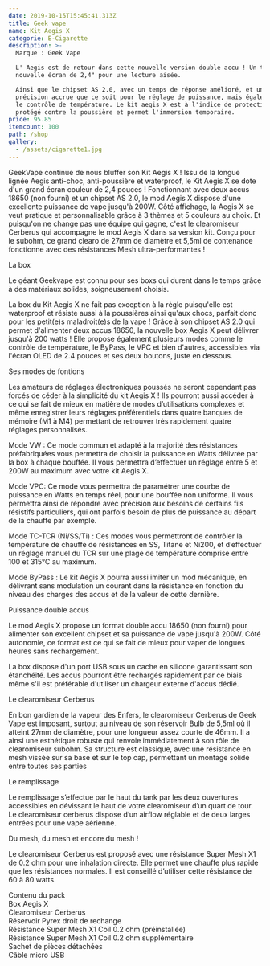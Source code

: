 ```yaml
---
date: 2019-10-15T15:45:41.313Z
title: Geek vape
name: Kit Aegis X
categorie: E-Cigarette
description: >-
  Marque : Geek Vape

  L' Aegis est de retour dans cette nouvelle version double accu ! Un tout
  nouvelle écran de 2,4" pour une lecture aisée.

  Ainsi que le chipset AS 2.0, avec un temps de réponse amélioré, et une
  précision accrue que ce soit pour le réglage de puissance, mais également pour
  le contrôle de température. Le kit aegis X est à l'indice de protection IP67,
  protégé contre la poussière et permet l'immersion temporaire.
price: 95.85
itemcount: 100
path: /shop
gallery:
  - /assets/cigarette1.jpg
---
```

GeekVape continue de nous bluffer son Kit Aegis X ! Issu de la longue lignée Aegis anti-choc, anti-poussière et waterproof, le Kit Aegis X se dote d'un grand écran couleur de 2,4 pouces ! Fonctionnant avec deux accus 18650 (non fourni) et un chipset AS 2.0, le mod Aegis X dispose d'une excellente puissance de vape jusqu'à 200W. Côté affichage, la Aegis X se veut pratique et personnalisable grâce à 3 thèmes et 5 couleurs au choix. Et puisqu'on ne change pas une équipe qui gagne, c'est le clearomiseur Cerberus qui accompagne le mod Aegis X dans sa version kit. Conçu pour le subohm, ce grand clearo de 27mm de diamètre et 5,5ml de contenance fonctionne avec des résistances Mesh ultra-performantes !

La box

Le géant Geekvape est connu pour ses boxs qui durent dans le temps grâce à des matériaux solides, soigneusement choisis.

La box du Kit Aegis X ne fait pas exception à la règle puisqu'elle est waterproof et résiste aussi à la poussières ainsi qu'aux chocs, parfait donc pour les petit(e)s maladroit(e)s de la vape ! Grâce à son chipset AS 2.0 qui permet d'alimenter deux accus 18650, la nouvelle box Aegis X peut délivrer jusqu'à 200 watts ! Elle propose également plusieurs modes comme le contrôle de température, le ByPass, le VPC et bien d'autres, accessibles via l'écran OLED de 2.4 pouces et ses deux boutons, juste en dessous.

Ses modes de fontions

Les amateurs de réglages électroniques poussés ne seront cependant pas forcés de céder à la simplicité du kit Aegis X ! Ils pourront aussi accéder à ce qui se fait de mieux en matière de modes d’utilisations complexes et même enregistrer leurs réglages préférentiels dans quatre banques de mémoire (M1 à M4) permettant de retrouver très rapidement quatre réglages personnalisés.

Mode VW : Ce mode commun et adapté à la majorité des résistances préfabriquées vous permettra de choisir la puissance en Watts délivrée par la box à chaque bouffée. Il vous permettra d’effectuer un réglage entre 5 et 200W au maximum avec votre kit Aegis X.

Mode VPC: Ce mode vous permettra de paramétrer une courbe de puissance en Watts en temps réel, pour une bouffée non uniforme. Il vous permettra ainsi de répondre avec précision aux besoins de certains fils résistifs particuliers, qui ont parfois besoin de plus de puissance au départ de la chauffe par exemple.

Mode TC-TCR (Ni/SS/Ti) : Ces modes vous permettront de contrôler la température de chauffe de résistances en SS, Titane et Ni200, et d’effectuer un réglage manuel du TCR sur une plage de température comprise entre 100 et 315°C au maximum.

Mode ByPass : Le kit Aegis X pourra aussi imiter un mod mécanique, en délivrant sans modulation un courant dans la résistance en fonction du niveau des charges des accus et de la valeur de cette dernière.

Puissance double accus

Le mod Aegis X propose un format double accu 18650 (non fourni) pour alimenter son excellent chipset et sa puissance de vape jusqu'à 200W. Côté autonomie, ce format est ce qui se fait de mieux pour vaper de longues heures sans rechargement.

La box dispose d'un port USB sous un cache en silicone garantissant son étanchéité. Les accus pourront être rechargés rapidement par ce biais même s'il est préférable d'utiliser un chargeur externe d'accus dédié.

Le clearomiseur Cerberus

En bon gardien de la vapeur des Enfers, le clearomiseur Cerberus de Geek Vape est imposant, surtout au niveau de son réservoir Bulb de 5,5ml où il atteint 27mm de diamètre, pour une longueur assez courte de 46mm. Il a ainsi une esthétique robuste qui renvoie immédiatement à son rôle de clearomiseur subohm. Sa structure est classique, avec une résistance en mesh vissée sur sa base et sur le top cap, permettant un montage solide entre toutes ses parties

Le remplissage

Le remplissage s’effectue par le haut du tank par les deux ouvertures accessibles en dévissant le haut de votre clearomiseur d’un quart de tour. Le clearomiseur cerberus dispose d’un airflow réglable et de deux larges entrées pour une vape aérienne.

Du mesh, du mesh et encore du mesh !

Le clearomiseur Cerberus est proposé avec une résistance Super Mesh X1 de 0.2 ohm pour une inhalation directe. Elle permet une chauffe plus rapide que les résistances normales. Il est conseillé d’utiliser cette résistance de 60 à 80 watts.



Contenu du pack\
Box Aegis X\
Clearomiseur Cerberus\
Réservoir Pyrex droit de rechange\
Résistance Super Mesh X1 Coil 0.2 ohm (préinstallée)\
Résistance Super Mesh X1 Coil 0.2 ohm supplémentaire\
Sachet de pièces détachées\
Câble micro USB

